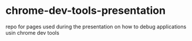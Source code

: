 # chrome-dev-tools-presentation
repo for pages used during the presentation on how to debug applications usin chrome dev tools
